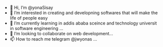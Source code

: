 - 👋 Hi, I’m @yonaSisay
- 👀 I’m interested in creating and developning softwares that will make the life of people easy
- 🌱 I’m currently learning in addis ababa sceince and technology universit in software engineering ...
- 💞️ I’m looking to collaborate on web development...
- 📫 How to reach me telegram @jwyonas ...

<!---
yonaSisay/yonaSisay is a ✨ special ✨ repository because its `README.md` (this file) appears on your GitHub profile.
You can click the Preview link to take a look at your changes.
--->
